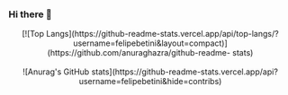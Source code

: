 ### Hi there 👋
<div align="center">
  [![Top Langs](https://github-readme-stats.vercel.app/api/top-langs/?username=felipebetini&layout=compact)](https://github.com/anuraghazra/github-readme-    stats)
</div></br>
<div align="center">
  ![Anurag's GitHub stats](https://github-readme-stats.vercel.app/api?username=felipebetini&hide=contribs)
</div>
<!--
**Felipebetini/FelipeBetini** is a ✨ _special_ ✨ repository because its `README.md` (this file) appears on your GitHub profile.

Here are some ideas to get you started:

- 🔭 I’m currently working on ...
- 🌱 I’m currently learning ...
- 👯 I’m looking to collaborate on ...
- 🤔 I’m looking for help with ...
- 💬 Ask me about ...
- 📫 How to reach me: ...
- 😄 Pronouns: ...
- ⚡ Fun fact: ...
-->
